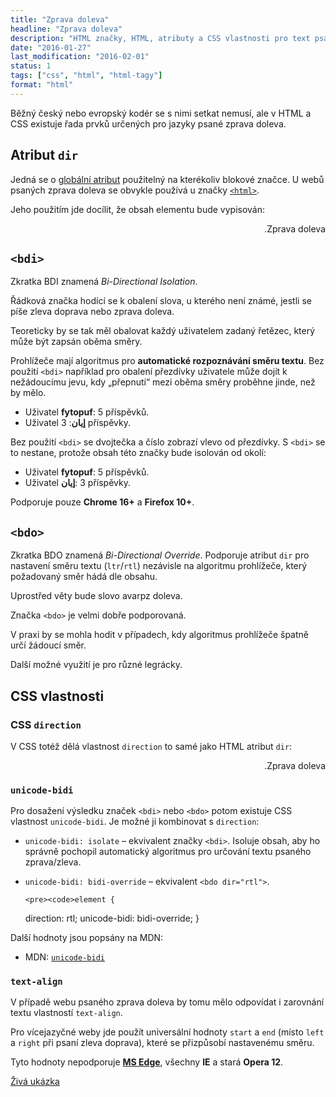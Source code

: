 ```yaml
---
title: "Zprava doleva"
headline: "Zprava doleva"
description: "HTML značky, HTML, atributy a CSS vlastnosti pro text psaný zprava doleva."
date: "2016-01-27"
last_modification: "2016-02-01"
status: 1
tags: ["css", "html", "html-tagy"]
format: "html"
---
```


<p>Běžný český nebo evropský kodér se s nimi setkat nemusí, ale v HTML a CSS existuje řada prvků určených pro jazyky psané zprava doleva.</p>



<h2 id="dir">Atribut <code>dir</code></h2>

<p>Jedná se o <a href="/obecne-atributy#dir">globální atribut</a> použitelný na kterékoliv blokové značce. U webů psaných zprava doleva se obvykle používá u značky <a href="/html-kostra#html"><code>&lt;html></code></a>.</p>



<p>Jeho použitím jde docílit, že obsah elementu bude vypisován:</p>

<div class="live">
  <p dir="rtl">Zprava doleva.</p>
</div>





<h2 id="bdi"><code>&lt;bdi></code></h2>

<p>Zkratka BDI znamená <i lang="en">Bi-Directional Isolation</i>.</p>

<p>Řádková značka hodící se k obalení slova, u kterého není známé, jestli se píše zleva doprava nebo zprava doleva.</p>

<p>Teoreticky by se tak měl obalovat každý uživatelem zadaný řetězec, který může být zapsán oběma směry.</p>


<p>Prohlížeče mají algoritmus pro <b>automatické rozpoznávání směru textu</b>. Bez použití <code>&lt;bdi></code> například pro obalení přezdívky uživatele může dojít k nežádoucímu jevu, kdy „přepnutí“ mezi oběma směry proběhne jinde, než by mělo.</p>

<div class="live">
  <ul>
   <li>Uživatel <b>fytopuf</b>: 5 příspěvků.
   <li>Uživatel <b>إيان</b>: 3 příspěvky.
  </ul>
</div>




<p>Bez použití <code>&lt;bdi></code> se dvojtečka a číslo zobrazí vlevo od přezdívky. S <code>&lt;bdi></code> se to nestane, protože obsah této značky bude isolován od okolí:</p>
<div class="live">
  <ul>
   <li>Uživatel <bdi><b>fytopuf</b></bdi>: 5 příspěvků.
   <li>Uživatel <bdi><b>إيان</b></bdi>: 3 příspěvky.
  </ul>
</div>




<p>Podporuje pouze <b>Chrome 16+</b> a <b>Firefox 10+</b>.</p>




<h2 id="bdo"><code>&lt;bdo></code></h2>

<p>Zkratka BDO znamená <i lang="en">Bi-Directional Override</i>. Podporuje atribut <code>dir</code> pro nastavení směru textu (<code>ltr</code>/<code>rtl</code>) nezávisle na algoritmu prohlížeče, který požadovaný směr hádá dle obsahu.</p>

<div class="live">
  <p>Uprostřed věty bude slovo <bdo dir="rtl">zprava</bdo> doleva.</p>
</div>




<p>Značka <code>&lt;bdo></code> je velmi dobře podporovaná.</p>


<p>V praxi by se mohla hodit v případech, kdy algoritmus prohlížeče špatně určí žádoucí směr.</p>

<p>Další možné využití je pro různé legrácky.</p>




<h2 id="css">CSS vlastnosti</h2>


<h3 id="direction">CSS <code>direction</code></h3>

<p>V CSS totéž dělá vlastnost <code>direction</code> to samé jako HTML atribut <code>dir</code>:</p>

<div class="live">
  <p style="direction: rtl">Zprava doleva.</p>
</div>




<h3 id="unicode-bidi"><code>unicode-bidi</code></h3>

<p>Pro dosažení výsledku značek <code>&lt;bdi></code> nebo <code>&lt;bdo></code> potom existuje CSS vlastnost <code>unicode-bidi</code>. Je možné ji kombinovat s <code>direction</code>:</p>


<ul>
  <li>
    <p><code>unicode-bidi: isolate</code> – ekvivalent značky <code>&lt;bdi></code>. Isoluje obsah, aby ho správně pochopil automatický algoritmus pro určování textu psaného zprava/zleva.</p>
  </li>
  
  <li>
    <p><code>unicode-bidi: bidi-override</code> – ekvivalent <code>&lt;bdo dir="rtl"></code>.</p>
    
    <pre><code>element {
  direction: rtl;
  unicode-bidi: bidi-override;
}</code></pre>
  </li>
</ul>



<p>Další hodnoty jsou popsány na MDN:</p>

<div class="external-content">
  <ul>
    <li>MDN: <a href="https://developer.mozilla.org/en-US/docs/Web/CSS/unicode-bidi"><code>unicode-bidi</code></a></li>
  </ul>
</div>

<h3 id="text-align"><code>text-align</code></h3>

<p>V případě webu psaného zprava doleva by tomu mělo odpovídat i zarovnání textu vlastností <code>text-align</code>.</p>

<p>Pro vícejazyčné weby jde použít universální hodnoty <code>start</code> a <code>end</code> (místo <code>left</code> a <code>right</code> při psaní zleva doprava), které se přizpůsobí nastavenému směru.</p>

<p>Tyto hodnoty nepodporuje <a href="/microsoft-edge"><b>MS Edge</b></a>, všechny <b>IE</b> a stará <b>Opera 12</b>.</p>

<p><a href="https://kod.djpw.cz/fztb">Živá ukázka</a></p>


